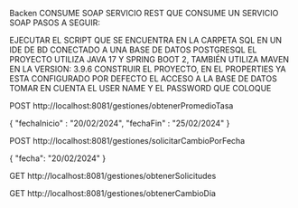 Backen CONSUME SOAP
SERVICIO REST QUE CONSUME UN SERVICIO SOAP PASOS A SEGUIR:

EJECUTAR EL SCRIPT QUE SE ENCUENTRA EN LA CARPETA SQL EN UN IDE DE BD CONECTADO A UNA BASE DE DATOS POSTGRESQL EL PROYECTO UTILIZA JAVA 17 Y SPRING BOOT 2, TAMBIÉN UTILIZA MAVEN EN LA VERSION: 3.9.6 CONSTRUIR EL PROYECTO, EN EL PROPERTIES YA ESTA CONFIGURADO POR DEFECTO EL ACCESO A LA BASE DE DATOS TOMAR EN CUENTA EL USER NAME Y EL PASSWORD QUE COLOQUE

POST http://localhost:8081/gestiones/obtenerPromedioTasa

{ "fechaInicio" : "20/02/2024", "fechaFin" : "25/02/2024" }

POST http://localhost:8081/gestiones/solicitarCambioPorFecha

{ "fecha": "20/02/2024" }

GET http://localhost:8081/gestiones/obtenerSolicitudes

GET http://localhost:8081/gestiones/obtenerCambioDia
